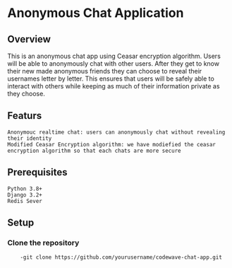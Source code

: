 # Anonymous Chat Application

## Overview

This is an anonymous chat app using Ceasar encryption algorithm. Users will be able to anonymously chat with other users. After they get to know their new made anonymous friends they can choose to reveal their usernames letter by letter. This ensures that users will be safely able to interact with others while keeping as much of their information private as they choose.



## Featurs
    Anonymouc realtime chat: users can anonymously chat without revealing their identity
    Modified Ceasar Encryption algorithm: we have modiefied the ceasar encryption algorithm so that each chats are more secure


## Prerequisites

    Python 3.8+
    Django 3.2+
    Redis Sever

## Setup
 ### Clone the repository
        -git clone https://github.com/yourusername/codewave-chat-app.git

        